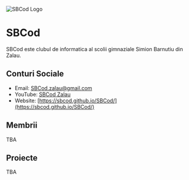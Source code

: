 ![SBCod Logo](https://i.ibb.co/8r5y9sH/image.png)

# SBCod
SBCod este clubul de informatica al scolii gimnaziale Simion Barnutiu din Zalau.

## Conturi Sociale
- Email: [SBCod.zalau@gmail.com](https://mail.google.com/)
- YouTube: [SBCod Zalau](https://www.youtube.com/channel/UCEU6mIzOVlCUVx2vVRKi8mg)
- Website: [https://sbcod.github.io/SBCod/](https://sbcod.github.io/SBCod/)

## Membrii
TBA

## Proiecte
TBA
